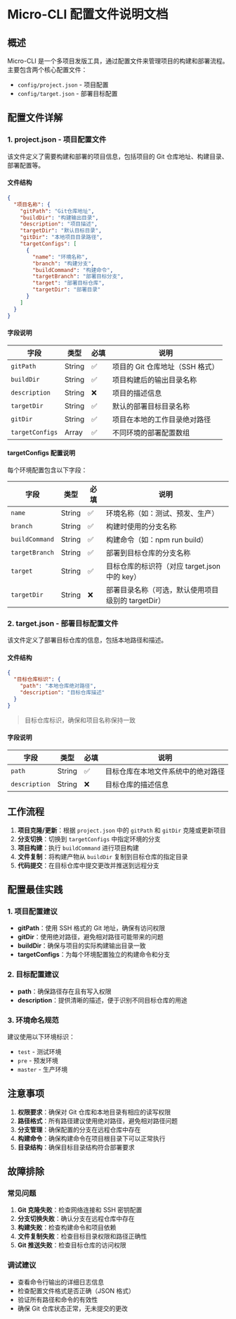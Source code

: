# Micro-CLI 配置文件说明文档

## 概述

Micro-CLI 是一个多项目发版工具，通过配置文件来管理项目的构建和部署流程。主要包含两个核心配置文件：

- `config/project.json` - 项目配置
- `config/target.json` - 部署目标配置

## 配置文件详解

### 1. project.json - 项目配置文件

该文件定义了需要构建和部署的项目信息，包括项目的 Git 仓库地址、构建目录、部署配置等。

#### 文件结构

```json
{
  "项目名称": {
    "gitPath": "Git仓库地址",
    "buildDir": "构建输出目录",
    "description": "项目描述",
    "targetDir": "默认目标目录",
    "gitDir": "本地项目目录路径",
    "targetConfigs": [
      {
        "name": "环境名称",
        "branch": "构建分支",
        "buildCommand": "构建命令",
        "targetBranch": "部署目标分支",
        "target": "部署目标仓库",
        "targetDir": "部署目录"
      }
    ]
  }
}
```

#### 字段说明

| 字段 | 类型 | 必填 | 说明 |
|------|------|------|------|
| `gitPath` | String | ✅ | 项目的 Git 仓库地址（SSH 格式） |
| `buildDir` | String | ✅ | 项目构建后的输出目录名称 |
| `description` | String | ❌ | 项目的描述信息 |
| `targetDir` | String | ✅ | 默认的部署目标目录名称 |
| `gitDir` | String | ✅ | 项目在本地的工作目录绝对路径 |
| `targetConfigs` | Array | ✅ | 不同环境的部署配置数组 |

#### targetConfigs 配置说明

每个环境配置包含以下字段：

| 字段 | 类型 | 必填 | 说明 |
|------|------|------|------|
| `name` | String | ✅ | 环境名称（如：测试、预发、生产） |
| `branch` | String | ✅ | 构建时使用的分支名称 |
| `buildCommand` | String | ✅ | 构建命令（如：npm run build） |
| `targetBranch` | String | ✅ | 部署到目标仓库的分支名称 |
| `target` | String | ✅ | 目标仓库的标识符（对应 target.json 中的 key） |
| `targetDir` | String | ❌ | 部署目录名称（可选，默认使用项目级别的 targetDir） |

### 2. target.json - 部署目标配置文件

该文件定义了部署目标仓库的信息，包括本地路径和描述。

#### 文件结构

```json
{
  "目标仓库标识": {
    "path": "本地仓库绝对路径",
    "description": "目标仓库描述"
  }
}
```

> 目标仓库标识，确保和项目名称保持一致

#### 字段说明

| 字段 | 类型 | 必填 | 说明 |
|------|------|------|------|
| `path` | String | ✅ | 目标仓库在本地文件系统中的绝对路径 |
| `description` | String | ❌ | 目标仓库的描述信息 |


## 工作流程

1. **项目克隆/更新**：根据 `project.json` 中的 `gitPath` 和 `gitDir` 克隆或更新项目
2. **分支切换**：切换到 `targetConfigs` 中指定环境的分支
3. **项目构建**：执行 `buildCommand` 进行项目构建
4. **文件复制**：将构建产物从 `buildDir` 复制到目标仓库的指定目录
5. **代码提交**：在目标仓库中提交更改并推送到远程分支

## 配置最佳实践

### 1. 项目配置建议

- **gitPath**：使用 SSH 格式的 Git 地址，确保有访问权限
- **gitDir**：使用绝对路径，避免相对路径可能带来的问题
- **buildDir**：确保与项目的实际构建输出目录一致
- **targetConfigs**：为每个环境配置独立的构建命令和分支

### 2. 目标配置建议

- **path**：确保路径存在且有写入权限
- **description**：提供清晰的描述，便于识别不同目标仓库的用途

### 3. 环境命名规范

建议使用以下环境标识：
- `test` - 测试环境
- `pre` - 预发环境  
- `master` - 生产环境

## 注意事项

1. **权限要求**：确保对 Git 仓库和本地目录有相应的读写权限
2. **路径格式**：所有路径建议使用绝对路径，避免相对路径问题
3. **分支管理**：确保配置的分支在远程仓库中存在
4. **构建命令**：确保构建命令在项目根目录下可以正常执行
5. **目录结构**：确保目标目录结构符合部署要求

## 故障排除

### 常见问题

1. **Git 克隆失败**：检查网络连接和 SSH 密钥配置
2. **分支切换失败**：确认分支在远程仓库中存在
3. **构建失败**：检查构建命令和项目依赖
4. **文件复制失败**：检查目标目录权限和路径正确性
5. **Git 推送失败**：检查目标仓库的访问权限

### 调试建议

- 查看命令行输出的详细日志信息
- 检查配置文件格式是否正确（JSON 格式）
- 验证所有路径和命令的有效性
- 确保 Git 仓库状态正常，无未提交的更改
